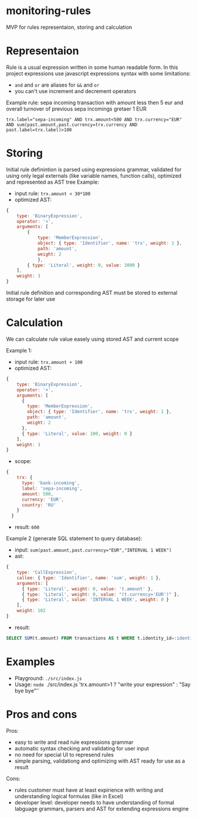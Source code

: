 # monitoring-rules

MVP for rules representaion, storing and calculation

# Representaion

Rule is a usual expression written in some human readable form. In this project expressions use javascript expressions syntax with some limitations:
- `and` and `or` are aliases for `&&` and `or`
- you can't use increment and decrement operators

Example rule: sepa incoming transaction with amount less then 5 eur and overall turnover of previous sepa incomings gretaer 1 EUR

```
trx.label="sepa-incoming" AND trx.amount<500 AND trx.currency="EUR" AND sum(past.amount,past.currency=trx.currency AND past.label=trx.label)>100
```
# Storing

Initial rule definintion is parsed using expressions grammar, validated for using only legal externals (like variable names, function calls), optimized and represented as AST tree
Example:
- input rule: `trx.amount < 30*100`
- optimized AST:
```javascript
{
    type: 'BinaryExpression',
    operator: '<',
    arguments: [
        {
            type: 'MemberExpression',
            object: { type: 'Identifier', name: 'trx', weight: 1 },
            path: 'amount',
            weight: 2
            },
        { type: 'Literal', weight: 0, value: 3000 }
    ],
    weight: 3
}
```

Initial rule definition and corresponding AST must be stored to external storage for later use

# Calculation

We can calculate rule value easely using stored AST and current scope

Example 1:
- input rule: `trx.amount + 100`
- optimized AST:
```javascript
{
    type: 'BinaryExpression',
    operator: '+',
    arguments: [
      {
        type: 'MemberExpression',
        object: { type: 'Identifier', name: 'trx', weight: 1 },
        path: 'amount',
        weight: 2
      },
      { type: 'Literal', value: 100, weight: 0 }
    ],
    weight: 3
}
```
- scope:
```javascript
{
    trx: {
      type: 'bank-incoming',
      label: 'sepa-incoming',
      amount: 500,
      currency: 'EUR',
      country: 'RU'
    }
  }
```
- result: `600`

Example 2 (generate SQL statement to query database):
- input: `sum(past.amount,past.currency="EUR","INTERVAL 1 WEEK")`
- ast:
```javascript
{
    type: 'CallExpression',
    callee: { type: 'Identifier', name: 'sum', weight: 1 },
    arguments: [
      { type: 'Literal', weight: 0, value: 't.amount' },
      { type: 'Literal', weight: 0, value: "(t.currency='EUR')" },
      { type: 'Literal', value: 'INTERVAL 1 WEEK', weight: 0 }
    ],
    weight: 102
}
```
- result: 
```sql
SELECT SUM(t.amount) FROM transactions AS t WHERE t.identity_id=:identityId AND (t.currency='EUR') AND t.created_at BETWEEN DATE_SUB(NOW(),INTERVAL 1 WEEK) AND NOW()
```
# Examples

- Playground: `./src/index.js`
- Usage: `node `./src/index.js 'trx.amount>1 ? "write your expression" : "Say bye bye"'`


# Pros and cons
Pros:
- easy to write and read rule expressions grammar
- automatic syntax checking and validating for user input
- no need for special UI to represend rules
- simple parsing, validationg and optimizing with AST ready for use as a result

Cons:
- rules customer must have at least expirience with writing and understanding logical formulas (like in Excel)
- developer level: developer needs to have understanding of formal labguage grammars, parsers and AST for extending expressions engine
